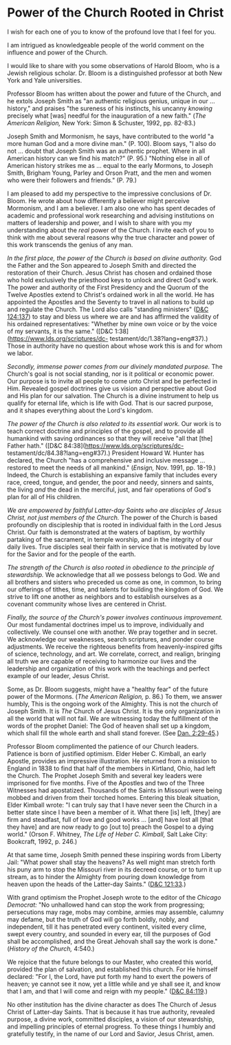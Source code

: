 # Power of the Church Rooted in Christ

I wish for each one of you to know of the profound love that I feel for you.

I am intrigued as knowledgeable people of the world comment on the influence
and power of the Church.

I would like to share with you some observations of Harold Bloom, who is a
Jewish religious scholar. Dr. Bloom is a distinguished professor at both New
York and Yale universities.

Professor Bloom has written about the power and future of the Church, and he
extols Joseph Smith as "an authentic religious genius, unique in our ...
history," and praises "the sureness of his instincts, his uncanny _knowing_
precisely what [was] needful for the inauguration of a new faith." (_The
American Religion,_ New York: Simon &amp; Schuster, 1992, pp. 82-83.)

Joseph Smith and Mormonism, he says, have contributed to the world "a more
human God and a more divine man." (P. 100). Bloom says, "I also do not ... doubt
that Joseph Smith was an authentic prophet. Where in all American history can
we find his match?" (P. 95.) "Nothing else in all of American history strikes
me as ... equal to the early Mormons, to Joseph Smith, Brigham Young, Parley and
Orson Pratt, and the men and women who were their followers and friends." (P.
79.)

I am pleased to add my perspective to the impressive conclusions of Dr. Bloom.
He wrote about how differently a believer might perceive Mormonism, and I am a
believer. I am also one who has spent decades of academic and professional
work researching and advising institutions on matters of leadership and power,
and I wish to share with you my understanding about the _real_ power of the
Church. I invite each of you to think with me about several reasons why the
true character and power of this work transcends the genius of any man.

_In the first place, the power of the Church is based on divine authority._
God the Father and the Son appeared to Joseph Smith and directed the
restoration of their Church. Jesus Christ has chosen and ordained those who
hold exclusively the priesthood keys to unlock and direct God's work. The
power and authority of the First Presidency and the Quorum of the Twelve
Apostles extend to Christ's ordained work in all the world. He has appointed
the Apostles and the Seventy to travel in all nations to build up and regulate
the Church. The Lord also calls "standing ministers" ([D&amp;C
124:137](https://www.lds.org/scriptures/dc-testament/dc/124.137?lang=eng#136))
to stay and bless us where we are and has affirmed the validity of his
ordained representatives: "Whether by mine own voice or by the voice of my
servants, it is the same." ([D&amp;C 1:38](https://www.lds.org/scriptures/dc-
testament/dc/1.38?lang=eng#37).) Those in authority have no question about
whose work this is and for whom we labor.

_Secondly, immense power comes from our divinely mandated purpose._ The
Church's goal is not social standing, nor is it political or economic power.
Our purpose is to invite all people to come unto Christ and be perfected in
Him. Revealed gospel doctrines give us vision and perspective about God and
His plan for our salvation. The Church is a divine instrument to help us
qualify for eternal life, which is life with God. That is our sacred purpose,
and it shapes everything about the Lord's kingdom.

_The power of the Church is also related to its essential work._ Our work is
to teach correct doctrine and principles of the gospel, and to provide all
humankind with saving ordinances so that they will receive "all that [the]
Father hath." ([D&amp;C 84:38](https://www.lds.org/scriptures/dc-
testament/dc/84.38?lang=eng#37).) President Howard W. Hunter has declared, the
Church "has a comprehensive and inclusive message ... restored to meet the needs
of all mankind." (_Ensign,_ Nov. 1991, pp. 18-19.) Indeed, the Church is
establishing an expansive family that includes every race, creed, tongue, and
gender, the poor and needy, sinners and saints, the living _and_ the dead in
the merciful, just, and fair operations of God's plan for all of His children.

_We are empowered by faithful Latter-day Saints who are disciples of Jesus
Christ, not just members of the Church._ The power of the Church is based
profoundly on discipleship that is rooted in individual faith in the Lord
Jesus Christ. Our faith is demonstrated at the waters of baptism, by worthily
partaking of the sacrament, in temple worship, and in the integrity of our
daily lives. True disciples seal their faith in service that is motivated by
love for the Savior and for the people of the earth.

_The strength of the Church is also rooted in obedience to the principle of_
_stewardship._ We acknowledge that all we possess belongs to God. We and all
brothers and sisters who preceded us come as one, in common, to bring our
offerings of tithes, time, and talents for building the kingdom of God. We
strive to lift one another as neighbors and to establish ourselves as a
covenant community whose lives are centered in Christ.

_Finally, the source of the Church's power involves continuous improvement._
Our most fundamental doctrines impel us to improve, individually and
collectively. We counsel one with another. We pray together and in secret. We
acknowledge our weaknesses, search scriptures, and ponder course adjustments.
We receive the righteous benefits from heavenly-inspired gifts of science,
technology, and art. We correlate, correct, and realign, bringing all truth we
are capable of receiving to harmonize our lives and the leadership and
organization of this work with the teachings and perfect example of our
leader, Jesus Christ.

Some, as Dr. Bloom suggests, might have a "healthy fear" of the future power
of the Mormons. (_The American Religion,_ p. 86.) To them, we answer humbly,
This is the ongoing work of the Almighty. This is not the church of Joseph
Smith. It is _The_ Church of Jesus Christ. It is the only organization in all
the world that will not fail. We are witnessing today the fulfillment of the
words of the prophet Daniel: The God of heaven shall set up a kingdom, which
shall fill the whole earth and shall stand forever. (See [Dan.
2:29-45](https://www.lds.org/scriptures/ot/dan/2.29-45?lang=eng#28).)

Professor Bloom complimented the patience of our Church leaders. Patience is
born of justified optimism. Elder Heber C. Kimball, an early Apostle, provides
an impressive illustration. He returned from a mission to England in 1838 to
find that half of the members in Kirtland, Ohio, had left the Church. The
Prophet Joseph Smith and several key leaders were imprisoned for five months.
Five of the Apostles and two of the Three Witnesses had apostatized. Thousands
of the Saints in Missouri were being mobbed and driven from their torched
homes. Entering this bleak situation, Elder Kimball wrote: "I can truly say
that I have never seen the Church in a better state since I have been a member
of it. What there [is] left, [they] are firm and steadfast, full of love and
good works ... [and] have lost all [that they have] and are now ready to go [out
to] preach the Gospel to a dying world." (Orson F. Whitney, _The Life of Heber
C. Kimball,_ Salt Lake City: Bookcraft, 1992, p. 246.)

At that same time, Joseph Smith penned these inspiring words from Liberty
Jail: "What power shall stay the heavens? As well might man stretch forth his
puny arm to stop the Missouri river in its decreed course, or to turn it up
stream, as to hinder the Almighty from pouring down knowledge from heaven upon
the heads of the Latter-day Saints." ([D&amp;C
121:33](https://www.lds.org/scriptures/dc-testament/dc/121.33?lang=eng#32).)

With grand optimism the Prophet Joseph wrote to the editor of the _Chicago
Democrat:_ "No unhallowed hand can stop the work from progressing;
persecutions may rage, mobs may combine, armies may assemble, calumny may
defame, but the truth of God will go forth boldly, nobly, and independent,
till it has penetrated every continent, visited every clime, swept every
country, and sounded in every ear, till the purposes of God shall be
accomplished, and the Great Jehovah shall say the work is done." (_History of
the Church,_ 4:540.)

We rejoice that the future belongs to our Master, who created this world,
provided the plan of salvation, and established this church. For He himself
declared: "For I, the Lord, have put forth my hand to exert the powers of
heaven; ye cannot see it now, yet a little while and ye shall see it, and know
that I am, and that I will come and reign with my people." ([D&amp;C
84:119](https://www.lds.org/scriptures/dc-testament/dc/84.119?lang=eng#118).)

No other institution has the divine character as does The Church of Jesus
Christ of Latter-day Saints. That is because it has true authority, revealed
purpose, a divine work, committed disciples, a vision of our stewardship, and
impelling principles of eternal progress. To these things I humbly and
gratefully testify, in the name of our Lord and Savior, Jesus Christ, amen.


